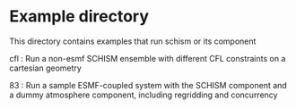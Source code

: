 # Example directory

This directory contains examples that run schism or its component

cfl
: Run a non-esmf SCHISM ensemble with different CFL constraints on a
  cartesian geometry

83
: Run a sample ESMF-coupled system with the SCHISM component
  and a dummy atmosphere component, including regridding and concurrency 
